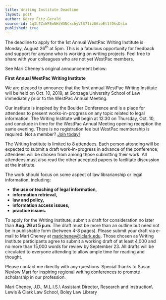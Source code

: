 ```yaml
---
title: Writing Institute Deadline
layout: post
author: Kerry Fitz-Gerald
source-id: 1qILTZxWFEmNHzWGNCxchyVlS71izU6zoEt1fDksDsLo
published: true
---
```

The deadline to apply for the 1st Annual WestPac Writing Institute is <span class="bold red">Monday, August 26<sup>th</sup> at 5pm</span>. This is a fabulous opportunity for feedback and support for anyone who is working on writing projects. Feel free to share with your colleagues who are not yet WestPac members.

See Mari Cheney's original announcement below:

 
**First Annual WestPac Writing Institute**

We are pleased to announce that the first annual WestPac Writing Institute will be held on Oct. 10, 2019, at Gonzaga University School of Law immediately prior to the WestPac Annual Meeting. 

Our institute is inspired by the Boulder Conference and is a place for attendees to present works-in-progress on any topic related to legal information. The Writing Institute will begin at 12:30 on Thursday, Oct. 10, and conclude in time for the WestPac Annual Meeting opening reception the same evening. There is no registration fee but WestPac membership is required. Not a member? [Join today!](http://chapters.aallnet.org/westpac/membership.asp)

The Writing Institute is limited to 8 attendees. Each person attending will be expected to submit a draft work-in-progress in advance of the conference; attendees will be chosen from among those submitting their work. All attendees must also read the other accepted papers to facilitate discussion at the institute.

The work should focus on some aspect of law librarianship or legal information, including:

* __the use or teaching of legal information,__
* __information retrieval,__
* __law and policy,__
* __information access issues,__
* __practice issues.__

To apply for the Writing Institute, submit a draft for consideration no later than **Aug. 26 at 5 p.m.** The draft must be more than an outline but need not be in publishable form (between 4-8 pages). Please submit your draft via e-mail to Mari Cheney at [maricheney@lclark.edu](mailto:maricheney@lclark.edu). Those chosen as Writing Institute participants agree to submit a working draft of at least 4,000 and no more than 15,000 words for review by September 23. All drafts will be circulated to everyone attending to allow ample time for reading and thought.

Please contact me directly with any questions. Special thanks to Susan Nevlow Mart for inspiring regional writing conferences to promote scholarship in our profession. 

Mari Cheney, J.D., M.L.I.S.\\
Assistant Director, Research and Instruction\\
Lewis & Clark Law School, Boley Law Library
